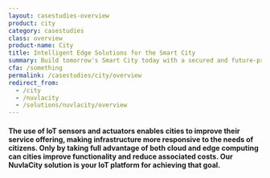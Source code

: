 ```yaml
---
layout: casestudies-overview
product: city
category: casestudies
class: overview
product-name: City
title: Intelligent Edge Solutions for the Smart City
summary: Build tomorrow's Smart City today with a secured and future-proof solution. Reduce operational costs, improve efficiency and enhance security.
cfa: /something
permalink: /casestudies/city/overview
redirect_from:
  - /city
  - /nuvlacity
  - /solutions/nuvlacity/overview
---
```


<h4>The use of IoT sensors and actuators enables cities to improve their service offering, making infrastructure more responsive to the needs of citizens. Only by taking full advantage of both cloud and edge computing can cities improve functionality and reduce associated costs. Our NuvlaCity solution is your IoT platform for achieving that goal.</h4>
